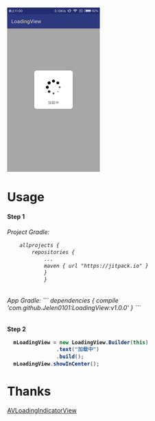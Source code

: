 ![](image1.png)
<h1>Usage

<h4>Step 1

<h6>Project Gradle:

```
    allprojects {
        repositories {
            ...
            maven { url "https://jitpack.io" }
            }
            }
```

<h6>App Gradle:
```
   dependencies {
   	        compile 'com.github.Jelen0101:LoadingView:v1.0.0'
   	}
```

<h4>Step 2

```java
  mLoadingView = new LoadingView.Builder(this)
                .text("加载中")
                .build();
  mLoadingView.showInCenter();
```

<h1>Thanks</h1>

[AVLoadingIndicatorView](https://github.com/81813780/AVLoadingIndicatorView)
